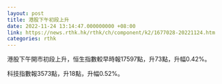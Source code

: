 ```yaml
---
layout: post
title: 港股下午初段上升
date: 2022-11-24 13:14:47.000000000 +08:00
link: https://news.rthk.hk/rthk/ch/component/k2/1677028-20221124.htm
categories: rthk
---
```


港股下午開市初段上升，恒生指數較早時報17597點，升73點，升幅0.42%。

科技指數報3573點，升18點，升幅0.52%。
